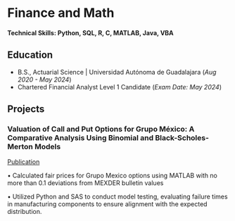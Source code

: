 # Finance and Math

#### Technical Skills: Python, SQL, R, C, MATLAB, Java, VBA

## Education 			        		
- B.S., Actuarial Science | Universidad Autónoma de Guadalajara (_Aug 2020 - May 2024_)
- Chartered Financial Analyst Level 1 Candidate	 (_Exam Date: May 2024_)	 

## Projects
### Valuation of Call and Put Options for Grupo México: A Comparative Analysis Using Binomial and Black-Scholes-Merton Models
[Publication](https://doi.org/10.6084/m9.figshare.25201037.v1)

• Calculated fair prices for Grupo Mexico options using MATLAB with no more than 0.1 deviations from MEXDER
bulletin values


• Utilized Python and SAS to conduct model testing, evaluating failure times in manufacturing components to
ensure alignment with the expected distribution.


